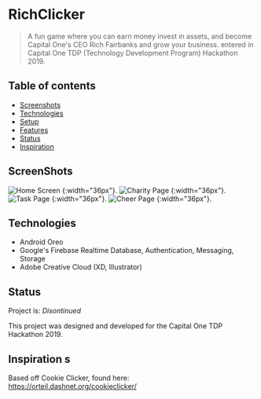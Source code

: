 # RichClicker

> A fun game where you can earn money invest in assets, and become Capital One's CEO Rich Fairbanks and grow your business. entered in Capital One TDP (Technology Development Program) Hackathon 2019.

## Table of contents
* [Screenshots](#screenshots)
* [Technologies](#technologies)
* [Setup](#setup)
* [Features](#features)
* [Status](#status)
* [Inspiration](#inspiration)



## ScreenShots
![Home Screen](./one.jpg) {:width="36px"}.
![Charity Page](./two.jpg) {:width="36px"}.
![Task Page](./three.jpg) {:width="36px"}.
![Cheer Page](./four.jpg) {:width="36px"}.


## Technologies
* Android Oreo
* Google's Firebase Realtime Database, Authentication, Messaging, Storage
* Adobe Creative Cloud (XD, Illustrator)

## Status
Project is: _Disontinued_

This project was designed and developed for the Capital One TDP Hackathon 2019.

## Inspiration s

Based off Cookie Clicker, found here: https://orteil.dashnet.org/cookieclicker/
